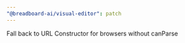 ```yaml
---
"@breadboard-ai/visual-editor": patch
---
```


Fall back to URL Constructor for browsers without canParse
